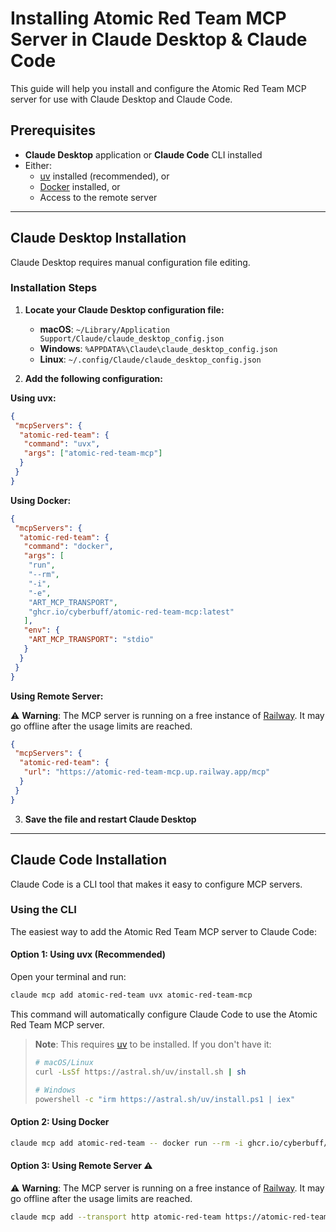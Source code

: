 # Installing Atomic Red Team MCP Server in Claude Desktop & Claude Code

This guide will help you install and configure the Atomic Red Team MCP server for use with Claude Desktop and Claude Code.

## Prerequisites

- **Claude Desktop** application or **Claude Code** CLI installed
- Either:
  - [uv](https://docs.astral.sh/uv/) installed (recommended), or
  - [Docker](https://www.docker.com/) installed, or
  - Access to the remote server

______________________________________________________________________

## Claude Desktop Installation

Claude Desktop requires manual configuration file editing.

### Installation Steps

1. **Locate your Claude Desktop configuration file:**

   - **macOS**: `~/Library/Application Support/Claude/claude_desktop_config.json`
   - **Windows**: `%APPDATA%\Claude\claude_desktop_config.json`
   - **Linux**: `~/.config/Claude/claude_desktop_config.json`

1. **Add the following configuration:**

**Using uvx:**

```json
{
 "mcpServers": {
  "atomic-red-team": {
   "command": "uvx",
   "args": ["atomic-red-team-mcp"]
  }
 }
}
```

**Using Docker:**

```json
{
 "mcpServers": {
  "atomic-red-team": {
   "command": "docker",
   "args": [
    "run",
    "--rm",
    "-i",
    "-e",
    "ART_MCP_TRANSPORT",
    "ghcr.io/cyberbuff/atomic-red-team-mcp:latest"
   ],
   "env": {
    "ART_MCP_TRANSPORT": "stdio"
   }
  }
 }
}
```

**Using Remote Server:**

⚠️ **Warning**: The MCP server is running on a free instance of [Railway](https://railway.com/). It may go offline after the usage limits are reached.

```json
{
 "mcpServers": {
  "atomic-red-team": {
   "url": "https://atomic-red-team-mcp.up.railway.app/mcp"
  }
 }
}
```

3. **Save the file and restart Claude Desktop**

______________________________________________________________________

## Claude Code Installation

Claude Code is a CLI tool that makes it easy to configure MCP servers.

### Using the CLI

The easiest way to add the Atomic Red Team MCP server to Claude Code:

#### Option 1: Using uvx (Recommended)

Open your terminal and run:

```bash
claude mcp add atomic-red-team uvx atomic-red-team-mcp
```

This command will automatically configure Claude Code to use the Atomic Red Team MCP server.

> **Note**: This requires [uv](https://docs.astral.sh/uv/) to be installed. If you don't have it:
>
> ```bash
> # macOS/Linux
> curl -LsSf https://astral.sh/uv/install.sh | sh
>
> # Windows
> powershell -c "irm https://astral.sh/uv/install.ps1 | iex"
> ```

#### Option 2: Using Docker

```bash
claude mcp add atomic-red-team -- docker run --rm -i ghcr.io/cyberbuff/atomic-red-team-mcp:latest
```

#### Option 3: Using Remote Server ⚠️

⚠️ **Warning**: The MCP server is running on a free instance of [Railway](https://railway.com/). It may go offline after the usage limits are reached.

```bash
claude mcp add --transport http atomic-red-team https://atomic-red-team-mcp.up.railway.app/mcp
```
